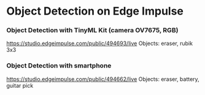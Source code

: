 # Object Detection on Edge Impulse
### Object Detection with TinyML Kit (camera OV7675, RGB)
https://studio.edgeimpulse.com/public/494693/live
Objects: eraser, rubik 3x3

### Object Detection with smartphone
https://studio.edgeimpulse.com/public/494662/live
Objects: eraser, battery, guitar pick
